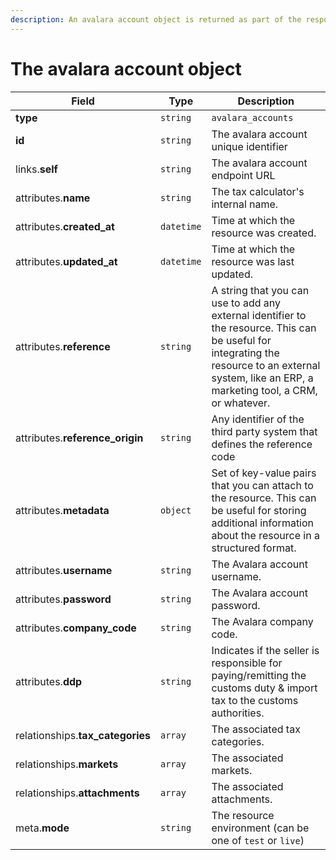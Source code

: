 ```yaml
---
description: An avalara account object is returned as part of the response body of each successful list, retrieve, create or update API call.
---
```


# The avalara account object

| Field          | Type     | Description                                  |
| -------------- | -------- | -------------------------------------------- |
| **type**       | `string` | `avalara_accounts`                        |
| **id**         | `string` | The avalara account unique identifier  |
| links.**self** | `string` | The avalara account endpoint URL       |
| attributes.**name** | `string` | The tax calculator's internal name. |
| attributes.**created_at** | `datetime` | Time at which the resource was created. |
| attributes.**updated_at** | `datetime` | Time at which the resource was last updated. |
| attributes.**reference** | `string` | A string that you can use to add any external identifier to the resource. This can be useful for integrating the resource to an external system, like an ERP, a marketing tool, a CRM, or whatever. |
| attributes.**reference_origin** | `string` | Any identifier of the third party system that defines the reference code |
| attributes.**metadata** | `object` | Set of key-value pairs that you can attach to the resource. This can be useful for storing additional information about the resource in a structured format. |
| attributes.**username** | `string` | The Avalara account username. |
| attributes.**password** | `string` | The Avalara account password. |
| attributes.**company_code** | `string` | The Avalara company code. |
| attributes.**ddp** | `string` | Indicates if the seller is responsible for paying/remitting the customs duty & import tax to the customs authorities. |
| relationships.**tax_categories** | `array` | The associated tax categories. |
| relationships.**markets** | `array` | The associated markets. |
| relationships.**attachments** | `array` | The associated attachments. |
| meta.**mode** | `string` | The resource environment \(can be one of `test` or `live`\) |

